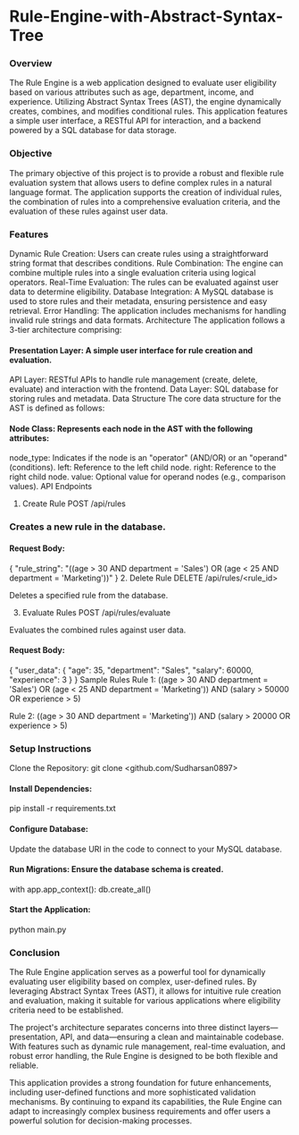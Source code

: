 # Rule-Engine-with-Abstract-Syntax-Tree
### Overview
The Rule Engine is a web application designed to evaluate user eligibility based on various attributes such as age, department, income, and experience. Utilizing Abstract Syntax Trees (AST), the engine dynamically creates, combines, and modifies conditional rules. This application features a simple user interface, a RESTful API for interaction, and a backend powered by a SQL database for data storage.

### Objective
The primary objective of this project is to provide a robust and flexible rule evaluation system that allows users to define complex rules in a natural language format. The application supports the creation of individual rules, the combination of rules into a comprehensive evaluation criteria, and the evaluation of these rules against user data.

### Features
Dynamic Rule Creation: Users can create rules using a straightforward string format that describes conditions.
Rule Combination: The engine can combine multiple rules into a single evaluation criteria using logical operators.
Real-Time Evaluation: The rules can be evaluated against user data to determine eligibility.
Database Integration: A MySQL database is used to store rules and their metadata, ensuring persistence and easy retrieval.
Error Handling: The application includes mechanisms for handling invalid rule strings and data formats.
Architecture
The application follows a 3-tier architecture comprising:

#### Presentation Layer: A simple user interface for rule creation and evaluation.
API Layer: RESTful APIs to handle rule management (create, delete, evaluate) and interaction with the frontend.
Data Layer: SQL database for storing rules and metadata.
Data Structure
The core data structure for the AST is defined as follows:

#### Node Class: Represents each node in the AST with the following attributes:
node_type: Indicates if the node is an "operator" (AND/OR) or an "operand" (conditions).
left: Reference to the left child node.
right: Reference to the right child node.
value: Optional value for operand nodes (e.g., comparison values).
API Endpoints

1. Create Rule
POST /api/rules

### Creates a new rule in the database.

#### Request Body:
{
    "rule_string": "((age > 30 AND department = 'Sales') OR (age < 25 AND department = 'Marketing'))"
}
2. Delete Rule
DELETE /api/rules/<rule_id>

Deletes a specified rule from the database.

3. Evaluate Rules
POST /api/rules/evaluate

Evaluates the combined rules against user data.

#### Request Body:
{
    "user_data": {
        "age": 35,
        "department": "Sales",
        "salary": 60000,
        "experience": 3
    }
}
Sample Rules
Rule 1:
((age > 30 AND department = 'Sales') OR (age < 25 AND department = 'Marketing')) AND (salary > 50000 OR experience > 5)

Rule 2:
((age > 30 AND department = 'Marketing')) AND (salary > 20000 OR experience > 5)

### Setup Instructions
Clone the Repository:
git clone <github.com/Sudharsan0897>

#### Install Dependencies:
pip install -r requirements.txt

#### Configure Database:
Update the database URI in the code to connect to your MySQL database.

#### Run Migrations: Ensure the database schema is created.
with app.app_context():
    db.create_all()
    
#### Start the Application:
python main.py

### Conclusion
The Rule Engine application serves as a powerful tool for dynamically evaluating user eligibility based on complex, user-defined rules. By leveraging Abstract Syntax Trees (AST), it allows for intuitive rule creation and evaluation, making it suitable for various applications where eligibility criteria need to be established.

The project's architecture separates concerns into three distinct layers—presentation, API, and data—ensuring a clean and maintainable codebase. With features such as dynamic rule management, real-time evaluation, and robust error handling, the Rule Engine is designed to be both flexible and reliable.

This application provides a strong foundation for future enhancements, including user-defined functions and more sophisticated validation mechanisms. By continuing to expand its capabilities, the Rule Engine can adapt to increasingly complex business requirements and offer users a powerful solution for decision-making processes.

